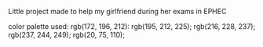 Little project made to help my girlfriend during her exams in EPHEC

color palette used:
<palette>
<color name='Steel-Blue---Light-1' rgb='ADC5D5' r='172' g='196' b='212' /> rgb(172, 196, 212):
<color name='Steel-Blue---Light-2' rgb='C3D5E1' r='195' g='212' b='225' /> rgb(195, 212, 225);
<color name='Steel-Blue---Light-3' rgb='D8E5EE' r='216' g='228' b='237' /> rgb(216, 228, 237);
<color name='Steel-Blue---Light-4' rgb='EDF5FA' r='237' g='244' b='249' /> rgb(237, 244, 249);
<color name='Steel-Blue---Light-5' rgb='154B6F' r='20' g='75' b='110' /> rgb(20, 75, 110);
</palette>

